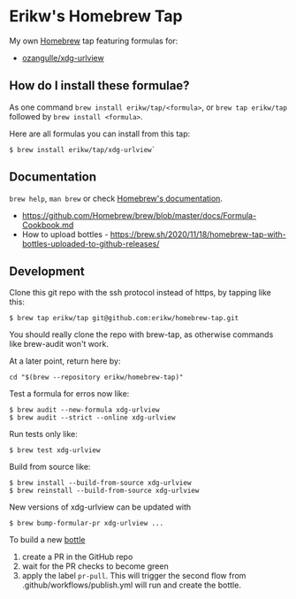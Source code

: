 # Erikw's Homebrew Tap
My own [Homebrew](https://brew.sh/) tap featuring formulas for:
* [ozangulle/xdg-urlview](https://github.com/ozangulle/xdg-urlview)

## How do I install these formulae?
As one command `brew install erikw/tap/<formula>`, or `brew tap erikw/tap` followed by `brew install <formula>`.

Here are all formulas you can install from this tap:
```console
$ brew install erikw/tap/xdg-urlview`
```

## Documentation
`brew help`, `man brew` or check [Homebrew's documentation](https://docs.brew.sh).

* https://github.com/Homebrew/brew/blob/master/docs/Formula-Cookbook.md
* How to upload bottles - https://brew.sh/2020/11/18/homebrew-tap-with-bottles-uploaded-to-github-releases/


## Development
Clone this git repo with the ssh protocol instead of https, by tapping like this:
```console
$ brew tap erikw/tap git@github.com:erikw/homebrew-tap.git
```
You should really clone the repo with brew-tap, as otherwise commands like brew-audit won't work.

At a later point, return here by:
```console
cd "$(brew --repository erikw/homebrew-tap)"
```



Test a formula for erros now like:
```console
$ brew audit --new-formula xdg-urlview
$ brew audit --strict --online xdg-urlview
```

Run tests only like:
```console
$ brew test xdg-urlview
```


Build from source like:
```console
$ brew install --build-from-source xdg-urlview
$ brew reinstall --build-from-source xdg-urlview
```


New versions of xdg-urlview can be updated with
```console
$ brew bump-formular-pr xdg-urlview ...
```

To build a new [bottle](https://docs.brew.sh/Bottles)

1. create a PR in the GitHub repo
1. wait for the PR checks to become green
1. apply the label `pr-pull`. This will trigger the second flow from .github/workflows/publish.yml will run and create the bottle.
